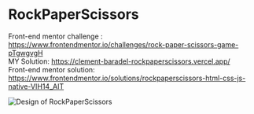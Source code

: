 # RockPaperScissors

Front-end mentor challenge : https://www.frontendmentor.io/challenges/rock-paper-scissors-game-pTgwgvgH  
MY Solution: https://clement-baradel-rockpaperscissors.vercel.app/  
Front-end mentor solution: https://www.frontendmentor.io/solutions/rockpaperscissors-html-css-js-native-VIH14_AIT  

![Design of RockPaperScissors](https://res.cloudinary.com/dz209s6jk/image/upload/v1573656786/Challenges/fnzuxyyl1wwyscqgaiyc.jpg)

